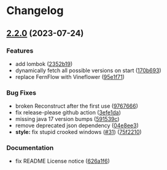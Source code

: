 # Changelog

## [2.2.0](https://github.com/Timmi6790/McDeob/compare/2.1.35...2.2.0) (2023-07-24)


### Features

* add lombok ([2352b19](https://github.com/Timmi6790/McDeob/commit/2352b1988a171f1117cc87a9145264b8e53ff4f0))
* dynamically fetch all possible versions on start ([170b693](https://github.com/Timmi6790/McDeob/commit/170b693b107b49e3515162c536008a3f8944b2c3))
* replace FernFlow with Vineflower ([95e1f71](https://github.com/Timmi6790/McDeob/commit/95e1f710419d586b2750e43eabaf2788c36fd859))


### Bug Fixes

* broken Reconstruct after the first use ([9767666](https://github.com/Timmi6790/McDeob/commit/97676663d4759b7cabcd358f9ac6de0dd7ed56e9))
* fix release-please github action ([3efe1da](https://github.com/Timmi6790/McDeob/commit/3efe1da5f47d7846015b096c78eeec27c598a9f1))
* missing java 17 version bumps ([591539c](https://github.com/Timmi6790/McDeob/commit/591539c157e75e09c15ed09374afb7a730963acf))
* remove deprecated json dependency ([04e8ee3](https://github.com/Timmi6790/McDeob/commit/04e8ee3659ad0039e24e7062413d8dd35b4ea281))
* **style:** fix stupid crooked windows ([#31](https://github.com/Timmi6790/McDeob/issues/31)) ([75f2210](https://github.com/Timmi6790/McDeob/commit/75f2210d87271651dc528d6a76b4f900b366774b))


### Documentation

* fix README License notice ([626a1f6](https://github.com/Timmi6790/McDeob/commit/626a1f60f8f4607f2f52a8af8bd4e1d442da806a))
